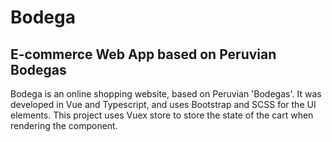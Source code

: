 # Bodega

## E-commerce Web App based on Peruvian Bodegas

Bodega is an online shopping website, based on Peruvian 'Bodegas'. It was developed in Vue and Typescript, and uses Bootstrap and SCSS for the UI elements. This project uses Vuex store to store the state of the cart when rendering the component.
